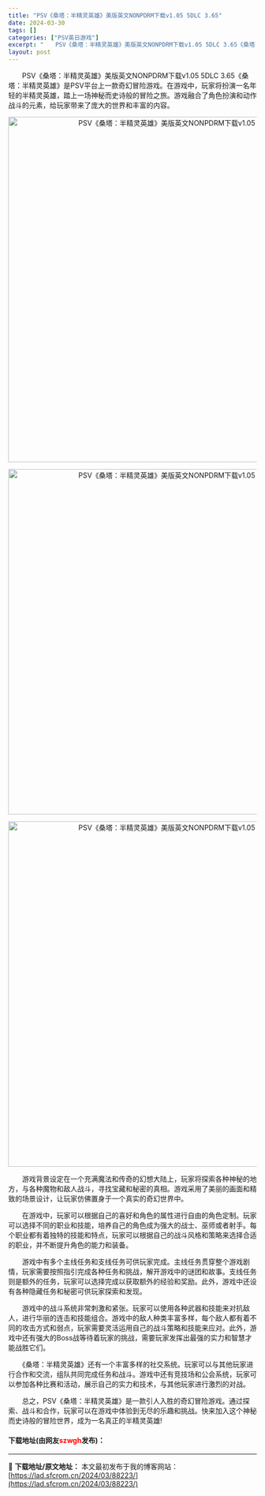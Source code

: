```yaml
---
title: "PSV《桑塔：半精灵英雄》美版英文NONPDRM下载v1.05 5DLC 3.65"
date: 2024-03-30
tags: []
categories: ["PSV英日游戏"]
excerpt: "　　PSV《桑塔：半精灵英雄》美版英文NONPDRM下载v1.05 5DLC 3.65《桑塔：半精灵英雄》是PSV平台上一款奇幻冒险游戏。在游戏中，玩家将扮演一名年轻的半精灵英雄，踏上一场神秘而史诗般的冒险之旅。游戏融合了角色扮演和动作战斗的元素，给玩家带来了庞大的世界和丰富的内容。 　　游戏背景设&hellip;"
layout: post
---
```


 <p>　　PSV《桑塔：半精灵英雄》美版英文NONPDRM下载v1.05 5DLC 3.65《桑塔：半精灵英雄》是PSV平台上一款奇幻冒险游戏。在游戏中，玩家将扮演一名年轻的半精灵英雄，踏上一场神秘而史诗般的冒险之旅。游戏融合了角色扮演和动作战斗的元素，给玩家带来了庞大的世界和丰富的内容。</p> <p align="center"><img align="" border="0" src="https://lad.sfcrom.cn/wp-content/uploads/2024/03/20240330_66077fc1b2985.webp" width="700" alt="PSV《桑塔：半精灵英雄》美版英文NONPDRM下载v1.05 5DLC 3.65" /></p> <p align="center"><img align="" border="0" src="https://lad.sfcrom.cn/wp-content/uploads/2024/03/20240330_66077fc255baf.webp" width="700" alt="PSV《桑塔：半精灵英雄》美版英文NONPDRM下载v1.05 5DLC 3.65" /></p> <p align="center"><img align="" border="0" src="https://lad.sfcrom.cn/wp-content/uploads/2024/03/20240330_66077fc2c22c5.webp" width="700" alt="PSV《桑塔：半精灵英雄》美版英文NONPDRM下载v1.05 5DLC 3.65" /></p> <p>　　游戏背景设定在一个充满魔法和传奇的幻想大陆上，玩家将探索各种神秘的地方，与各种魔物和敌人战斗，寻找宝藏和秘密的真相。游戏采用了美丽的画面和精致的场景设计，让玩家仿佛置身于一个真实的奇幻世界中。</p> <p>　　在游戏中，玩家可以根据自己的喜好和角色的属性进行自由的角色定制。玩家可以选择不同的职业和技能，培养自己的角色成为强大的战士、巫师或者射手。每个职业都有着独特的技能和特点，玩家可以根据自己的战斗风格和策略来选择合适的职业，并不断提升角色的能力和装备。</p> <p>　　游戏中有多个主线任务和支线任务可供玩家完成。主线任务贯穿整个游戏剧情，玩家需要按照指引完成各种任务和挑战，解开游戏中的谜团和故事。支线任务则是额外的任务，玩家可以选择完成以获取额外的经验和奖励。此外，游戏中还设有各种隐藏任务和秘密可供玩家探索和发现。</p> <p>　　游戏中的战斗系统非常刺激和紧张。玩家可以使用各种武器和技能来对抗敌人，进行华丽的连击和技能组合。游戏中的敌人种类丰富多样，每个敌人都有着不同的攻击方式和弱点，玩家需要灵活运用自己的战斗策略和技能来应对。此外，游戏中还有强大的Boss战等待着玩家的挑战，需要玩家发挥出最强的实力和智慧才能战胜它们。</p> <p>　　《桑塔：半精灵英雄》还有一个丰富多样的社交系统。玩家可以与其他玩家进行合作和交流，组队共同完成任务和战斗。游戏中还有竞技场和公会系统，玩家可以参加各种比赛和活动，展示自己的实力和技术，与其他玩家进行激烈的对战。</p> <p>　　总之，PSV《桑塔：半精灵英雄》是一款引人入胜的奇幻冒险游戏。通过探索、战斗和合作，玩家可以在游戏中体验到无尽的乐趣和挑战。快来加入这个神秘而史诗般的冒险世界，成为一名真正的半精灵英雄!</p> <p><h4>下载地址(由网友<font color="red">szwgh</font>发布)：</h4></p> 

---
📖 **下载地址/原文地址：** 本文最初发布于我的博客网站：[https://lad.sfcrom.cn/2024/03/88223/](https://lad.sfcrom.cn/2024/03/88223/)
